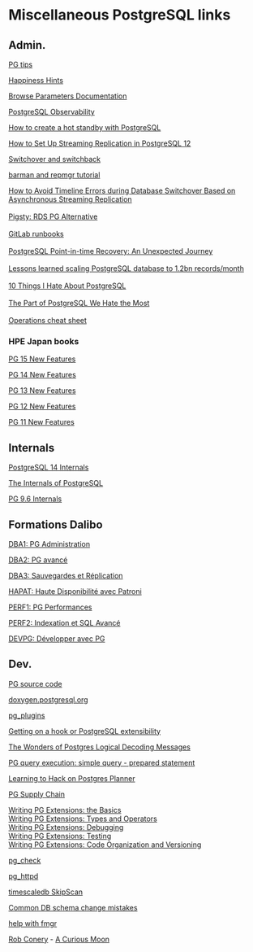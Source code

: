 # Miscellaneous PostgreSQL links

## Admin.

<a href=https://www.crunchydata.com/postgres-tips>PG tips</a>

<a href=https://ardentperf.com/happiness-hints/>Happiness Hints</a>

<a href=https://postgresqlco.nf/doc/en/param/>Browse Parameters Documentation</a>

<a href=https://pgstats.dev> PostgreSQL Observability</a>

<a href=https://linuxconfig.org/how-to-create-a-hot-standby-with-postgresql>How to create a hot standby with PostgreSQL</a>

<a href=https://www.percona.com/blog/how-to-set-up-streaming-replication-in-postgresql-12/>How to Set Up Streaming Replication in PostgreSQL 12</a>

<a href=https://www.enterprisedb.com/blog/switchoverswitchback-drill-validating-postgres-high-availability> Switchover and switchback</a>

<a href=https://itnext.io/database-operational-excellence-with-postgresql-12-3e7b74737495>barman and repmgr tutorial</a>

<a href=https://www.alibabacloud.com/blog/how-to-avoid-timeline-errors-during-database-switchover-based-on-asynchronous-streaming-replication_597819>
How to Avoid Timeline Errors during Database Switchover Based on Asynchronous Streaming Replication </a>
<br>
<br>
<a href=https://pigsty.cc/en/>Pigsty: RDS PG Alternative</a>
<br>
<br>
<a href=https://gitlab.com/gitlab-com/runbooks>GitLab runbooks</a>
<br>
<br>
<a href=https://www.endpointdev.com/blog/2016/01/postgresql-point-in-time-recovery>PostgreSQL Point-in-time Recovery: An Unexpected Journey</a>
<br>
<br>
<a href=https://gajus.medium.com/lessons-learned-scaling-postgresql-database-to-1-2bn-records-month-edc5449b3067>Lessons learned scaling PostgreSQL database to 1.2bn records/month</a>
<br>
<br>
<a href=https://rbranson.medium.com/10-things-i-hate-about-postgresql-20dbab8c2791>10 Things I Hate About PostgreSQL</a>
<br>
<br>
<a href=https://ottertune.com/blog/the-part-of-postgresql-we-hate-the-most/>The Part of PostgreSQL We Hate the Most</a>
<br>
<br>
<a href=https://wiki.postgresql.org/wiki/Operations_cheat_sheet>Operations cheat sheet</a>


### HPE Japan books
<a href=https://h50146.www5.hpe.com/products/software/oe/linux/mainstream/support/lcc/pdf/PostgreSQL_15GA_New_Features_en_20221014-1.pdf>PG 15 New Features</a>

<a href=https://h50146.www5.hpe.com/products/software/oe/linux/mainstream/support/lcc/pdf/PostgreSQL14GA_New_Features_en_20211001-1.pdf>PG 14 New Features</a>

<a href=https://h50146.www5.hpe.com/products/software/oe/linux/mainstream/support/lcc/pdf/PostgreSQL_13_GA_New_Features_en_20200927-1.pdf>PG 13 New Features </a>

<a href=https://h50146.www5.hpe.com/products/software/oe/linux/mainstream/support/lcc/pdf/PostgreSQL_12_GA_New_Features_en_20191011-1.pdf>PG 12 New Features</a>

<a href=https://h50146.www5.hpe.com/products/software/oe/linux/mainstream/support/lcc/pdf/PostgreSQL11NewFeaturesGAen20181022-1.pdf>PG 11 New Features</a>

## Internals
<a href=https://postgrespro.com/community/books/internals>PostgreSQL 14 Internals</a>

<a href=https://www.interdb.jp/pg/>The Internals of PostgreSQL</a>

<a href=https://h50146.www5.hpe.com/products/software/oe/linux/mainstream/support/lcc/pdf/PostgreSQL_Internals_1_for_PostgreSQL96_en_20170211-1.pdf>PG 9.6 Internals<a/>


## Formations Dalibo

<a href=https://public.dalibo.com/exports/formation/manuels/formations/dba1/dba1.handout.pdf>DBA1: PG Administration</a>

<a href=https://public.dalibo.com/exports/formation/manuels/formations/dba2/dba2.handout.pdf>DBA2: PG avancé</a>

<a href=https:///public.dalibo.com/exports/formation/manuels/formations/dba3/dba3.handout.pdf>DBA3: Sauvegardes et Réplication</a>

<a href=https://public.dalibo.com/exports/formation/manuels/formations/hapat/hapat.handout.pdf>HAPAT: Haute Disponibilité avec Patroni</a>

<a href=https://public.dalibo.com/exports/formation/manuels/formations/perf1/perf1.handout.pdf>PERF1: PG Performances </a>

<a href=https://public.dalibo.com/exports/formation/manuels/formations/perf2/perf2.handout.pdf>PERF2: Indexation et SQL Avancé</a>

<a href=https://public.dalibo.com/exports/formation/manuels/formations/devpg/devpg.handout.pdf>DEVPG: Développer avec PG </a>



## Dev.

<a href=https://github.com/postgres/postgres>PG source code</a>

<a href=https://doxygen.postgresql.org/>doxygen.postgresql.org</a>

<a href=https://github.com/michaelpq/pg_plugins> pg_plugins </a>

<a href=https://archive.fosdem.org/2021/schedule/event/postgresql_extensibility/attachments/slides/4348/export/events/attachments/postgresql_extensibility/slides/4348/fosdem21_postgres_extensibility.pdf> Getting on a hook or PostgreSQL extensibility </a>

<a href=https://www.infoq.com/articles/wonders-of-postgres-logical-decoding-messages/>The Wonders of Postgres Logical Decoding Messages</a>

<a href=https://dev.to/yugabyte/postgres-query-execution-simple-query-prepared-statement-3kk0> PG query execution: simple query - prepared statement </a>

<a href=https://github.com/melanieplageman/debugging_planner> Learning to Hack on Postgres Planner </a>

<a href=https://peter.eisentraut.org/blog/2023/01/30/postgresql-supply-chain>PG Supply Chain</a>

<a href=https://big-elephants.com/2015-10/writing-postgres-extensions-part-i/>Writing PG Extensions: the Basics</a>
<br>
<a href=https://big-elephants.com/2015-10/writing-postgres-extensions-part-ii/>Writing PG Extensions: Types and Operators</a>
<br>
<a href=https://big-elephants.com/2015-10/writing-postgres-extensions-part-iii/>Writing PG Extensions: Debugging</a>
<br>
<a href=https://big-elephants.com/2015-11/writing-postgres-extensions-part-iv/>Writing PG Extensions: Testing</a>
<br>
<a href=https://big-elephants.com/2015-11/writing-postgres-extensions-part-v/>Writing PG Extensions: Code Organization and Versioning</a>
<br>

<a href=https://github.com/tvondra/pg_check>pg_check</a>

<a href=https://github.com/markwkm/pg_httpd>pg_httpd</a>

<a href=https://github.com/timescale/timescaledb/blob/332dffeebc72cf16afbde802e2f19aead9bd7836/tsl/src/nodes/skip_scan/README.md>timescaledb SkipScan</a>

<a href=https://postgres.ai/blog/20220525-common-db-schema-change-mistakes#recommendations>Common DB schema change mistakes</a>

<a href="https://www.postgresql.org/message-id/CAKoxK+6mBXb=LB7pd9ZoT3zJf0EimfVnusFknyZJEeW4X_ZGiA@mail.gmail.com">help with fmgr</a>

<a href=https://robconery.com/>Rob Conery</a> -  <a href=https://bigmachine.io/products/a-curious-moon/>A Curious Moon</a>

